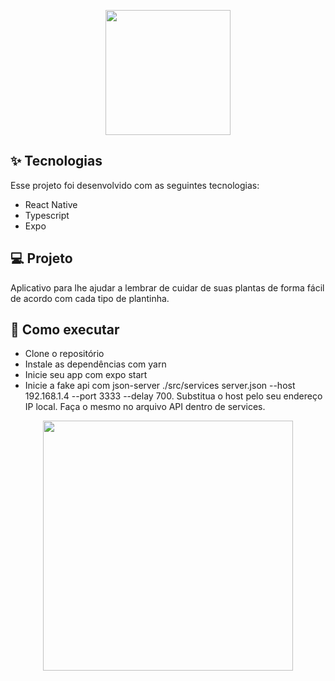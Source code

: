 <p align="center"><img src="https://github.com/renamcomn/plantmanager/blob/master/assets/logo.png" width="200" /></p>

## ✨ Tecnologias
Esse projeto foi desenvolvido com as seguintes tecnologias:

- React Native
- Typescript
- Expo

## 💻 Projeto
Aplicativo para lhe ajudar a lembrar de cuidar de suas plantas de forma fácil de acordo com cada tipo de plantinha.

## 🚀 Como executar
- Clone o repositório
- Instale as dependências com yarn
- Inicie seu app com expo start
- Inicie a fake api com json-server ./src/services server.json --host 192.168.1.4 --port 3333 --delay 700. Substitua o host pelo seu endereço IP local. Faça o mesmo no arquivo API dentro de services.

<p align="center"><img src="https://github.com/renamcomn/plantmanager/blob/master/assets/record.gif" width="400" /></p>

